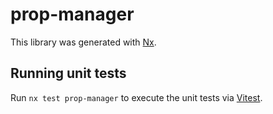 # prop-manager

This library was generated with [Nx](https://nx.dev).

## Running unit tests

Run `nx test prop-manager` to execute the unit tests via [Vitest](https://vitest.dev/).
